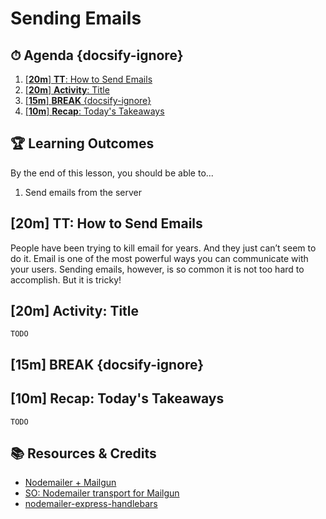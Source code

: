 <!-- Run this slideshow via the following command: reveal-md README.md -w -->
<!-- .slide: data-background="./../Slides/images/header.svg" data-background-repeat="none" data-background-size="40% 40%" data-background-position="center 10%" class="header" -->
# Sending Emails

<!-- > -->

<!-- omit in toc -->
## ⏱ Agenda {docsify-ignore}

1. [[**20m**] **TT**: How to Send Emails](#%5B%2a%2a20m%2a%2a%5D-%2a%2att%2a%2a%3A-how-to-send-emails)
1. [[**20m**] **Activity**: Title](#%5B%2a%2a20m%2a%2a%5D-%2a%2aactivity%2a%2a%3A-title)
1. [[**15m**] **BREAK** {docsify-ignore}](#%5B%2a%2a15m%2a%2a%5D-%2a%2abreak%2a%2a-%7Bdocsify-ignore%7D)
1. [[**10m**] **Recap**: Today's Takeaways](#%5B%2a%2a10m%2a%2a%5D-%2a%2arecap%2a%2a%3A-today%27s-takeaways)
<!-- > -->

<!-- omit in toc -->
## 🏆 Learning Outcomes

By the end of this lesson, you should be able to...

1. Send emails from the server

<!-- > -->

## [**20m**] **TT**: How to Send Emails

People have been trying to kill email for years. And they just can’t seem to do it. Email is one of the most powerful ways you can communicate with your users. Sending emails, however, is so common it is not too hard to accomplish. But it is tricky!

<!-- > -->

## [**20m**] **Activity**: Title

`TODO`

<!-- > -->

## [**15m**] **BREAK** {docsify-ignore}

<!-- > -->

## [**10m**] **Recap**: Today's Takeaways

`TODO`

<!-- > -->

<!-- omit in toc -->
## 📚 Resources & Credits

* [Nodemailer + Mailgun](https://medium.com/hexient-labs/nodemailer-mailgun-4d9f18f955a9)
* [SO: Nodemailer transport for Mailgun](https://stackoverflow.com/questions/26956251/sending-emails-using-mailgun-with-nodemailer-package)
* [nodemailer-express-handlebars](https://github.com/yads/nodemailer-express-handlebars)
